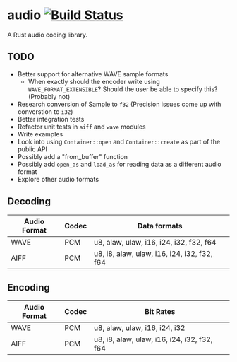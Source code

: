 # audio [![Build Status](https://travis-ci.org/brianuosseph/audio.svg?branch=master)](https://travis-ci.org/brianuosseph/audio)
A Rust audio coding library.

## TODO
- Better support for alternative WAVE sample formats
  - When exactly should the encoder write using `WAVE_FORMAT_EXTENSIBLE`? Should the user be able to specify this? (Probably not)
- Research conversion of Sample to `f32` (Precision issues come up with converstion to `i32`)
- Better integration tests
- Refactor unit tests in `aiff` and `wave` modules
- Write examples
- Look into using `Container::open` and `Container::create` as part of the public API
- Possibly add a "from_buffer" function
- Possibly add `open_as` and `load_as` for reading data as a different audio format
- Explore other audio formats

## Decoding

| Audio Format | Codec | Data formats |
| ------ | ----- | --------- |
| WAVE | PCM | u8, alaw, ulaw, i16, i24, i32, f32, f64 |
| AIFF | PCM | u8, i8, alaw, ulaw, i16, i24, i32, f32, f64 |

## Encoding

| Audio Format | Codec | Bit Rates |
| ------ | ----- | --------- |
| WAVE | PCM | u8, alaw, ulaw, i16, i24, i32 |
| AIFF | PCM | u8, i8, alaw, ulaw, i16, i24, i32, f32, f64 |
